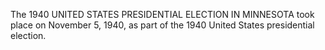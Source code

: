 The 1940 UNITED STATES PRESIDENTIAL ELECTION IN MINNESOTA took place on November 5, 1940, as part of the 1940 United States presidential election.
